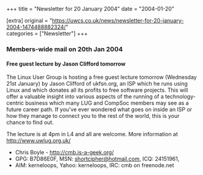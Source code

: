 +++
title = "Newsletter for 20 January 2004"
date = "2004-01-20"

[extra]
original = "https://uwcs.co.uk/news/newsletter-for-20-january-2004-1474488882324/"    
categories = ["Newsletter"]
+++

### Members-wide mail on 20th Jan 2004

#### Free guest lecture by Jason Clifford tomorrow

The Linux User Group is hosting a free guest lecture tomorrow (Wednesday 21st January) by Jason Clifford of ukfsn.org, an ISP which he runs using Linux and which donates all its profits to free software projects. This will offer a valuable insight into various aspects of the running of a technology-centric business which many LUG and CompSoc members may see as a future career path. If you’ve ever wondered what goes on inside an ISP or how they manage to connect you to the rest of the world, this is your chance to find out.

The lecture is at 4pm in L4 and all are welcome. More information at http://www.uwlug.org.uk/

  - Chris Boyle - http://cmb.is-a-geek.org/
  - GPG: B7D86E0F, MSN: shortcipher@hotmail.com, ICQ: 24151961,
  - AIM: kerneloops, Yahoo: kerneloops, IRC: cmb on freenode.net
